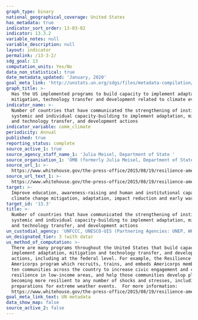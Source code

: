 ```yaml
---
graph_type: binary
national_geographical_coverage: United States
has_metadata: true
indicator_sort_order: 13-03-02
indicator: 13.3.2
variable_notes: null
variable_description: null
layout: indicator
permalink: /13-3-2/
sdg_goal: 13
computation_units: Yes/No
data_non_statistical: true
date_metadata_updated: 'January, 2020'
goal_meta_link: 'http://unstats.un.org/sdgs/files/metadata-compilation/Metadata-Goal-13.pdf'
graph_title: >-
  Has the US implemented programs to build capacity to implement adaptation,
  mitigation, technology transfer and development related to climate events?
indicator_name: >-
  Number of countries that have communicated the strengthening of institutional,
  systemic and individual capacity-building to implement adaptation, mitigation
  and technology transfer, and development actions
indicator_variable: comm_climate
periodicity: Annual
published: true
reporting_status: complete
source_active_1: true
source_agency_staff_name_1: 'Julia Meisel, Department of State '
source_organisation_1: 'OMB (formerly Julia Meisel, Department of State)'
source_url_1: >-
  https://www.whitehouse.gov/the-press-office/2015/08/19/resilience-americorps-announces-ten-cities-its-pilot-program-support
source_url_text_1: >-
  https://www.whitehouse.gov/the-press-office/2015/08/19/resilience-americorps-announces-ten-cities-its-pilot-program-support
target: >-
  Improve education, awareness-raising and human and institutional capacity on
  climate change mitigation, adaptation, impact reduction and early warning.
target_id: '13.3'
title: >-
  Number of countries that have communicated the strengthening of institutional,
  systemic and individual capacity-building to implement adaptation, mitigation
  and technology transfer, and development actions
un_custodial_agency: 'UNFCCC, UNESCO-UIS (Partnering Agencies: UNEP, WHO, WMO, FAO)'
un_designated_tier: 3 (with data)
us_method_of_computation: >-
  There are many programs throughout the United States that build capacity to
  implement adaptation, mitigation and technology transfer, and development
  actions, including at the federal level. For example, the Resilience
  Americorps program which recruits, trains, and embeds Americorps members in
  ten communities across the country to increase civic engagement and community
  resilience in low-income areas, and help those communities develop plans for
  becoming more resilient to any number of shocks and stresses, including better
  preparations for extreme weather events.  For more information:
  https://www.whitehouse.gov/the-press-office/2015/08/19/resilience-americorps-announces-ten-cities-its-pilot-program-support
goal_meta_link_text: UN metadata
data_show_map: false
source_active_2: false
---
```


